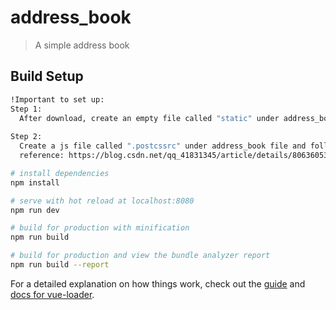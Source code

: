 # address_book

> A simple address book

## Build Setup

``` bash
!Important to set up: 
Step 1: 
  After download, create an empty file called "static" under address_book file.
  
Step 2:
  Create a js file called ".postcssrc" under address_book file and follow the following page to setting.
  reference: https://blog.csdn.net/qq_41831345/article/details/80636053

# install dependencies
npm install

# serve with hot reload at localhost:8080
npm run dev

# build for production with minification
npm run build

# build for production and view the bundle analyzer report
npm run build --report
```

For a detailed explanation on how things work, check out the [guide](http://vuejs-templates.github.io/webpack/) and [docs for vue-loader](http://vuejs.github.io/vue-loader).
